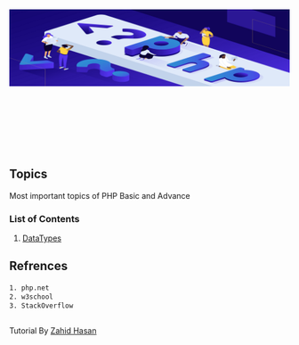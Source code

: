 <p align="center" style="font-size:40px; font-weight:bold;">
    <br/>
    <br/>
    <a href="#" target="_blank">
        <img src="logo.png">
    </a>
    <br/> 
    <br/> 
</p>
<br/>

## Topics 

Most important topics of PHP Basic and Advance

### List of Contents

1. [DataTypes](https://github.com/ZahidHasan71/php-learning/tree/main/datatypes) 




## Refrences 
    1. php.net
    2. w3school
    3. StackOverflow 

##
Tutorial By [Zahid Hasan](https://github.com/ZahidHasan71)
